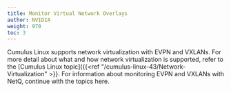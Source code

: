 ```yaml
---
title: Monitor Virtual Network Overlays
author: NVIDIA
weight: 970
toc: 3
---
```

Cumulus Linux supports network virtualization with EVPN and VXLANs. For more detail about what and how network virtualization is supported, refer to the [Cumulus Linux topic]({{<ref "/cumulus-linux-43/Network-Virtualization" >}}. For information about monitoring EVPN and VXLANs with NetQ, continue with the topics here.
